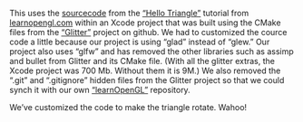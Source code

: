 This uses the [sourcecode](http://www.learnopengl.com/code_viewer.php?code=getting-started/hellotriangle) from the [“Hello Triangle”](http://www.learnopengl.com/#!Getting-started/Hello-Triangle) tutorial 
from [learnopengl.com](http://www.learnopengl.com/) within an Xcode project that was built using the CMake files from the 
[“Glitter”](https://github.com/Polytonic/Glitter) project on github.
We had to customized the cource code a little because our project is using “glad” instead of “glew.” 
Our project also uses “glfw” and has removed the other libraries such as assimp and bullet from Glitter and its CMake file.
(With all the glitter extras, the Xcode project was 700 Mb. Without them it is 9M.)
We also removed the “.git” and “.gitignore” hidden files from the Glitter project so that we could synch it with our
own [“learnOpenGL”](“https://github.com/mroam/learnOpenGL/”) repository.

   We’ve customized the code to make the triangle rotate. Wahoo!
